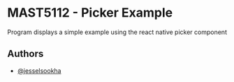 # MAST5112 - Picker Example

Program displays a simple example using the react native picker component


## Authors

- [@jesselsookha](https://www.github.com/jesselsookha)
